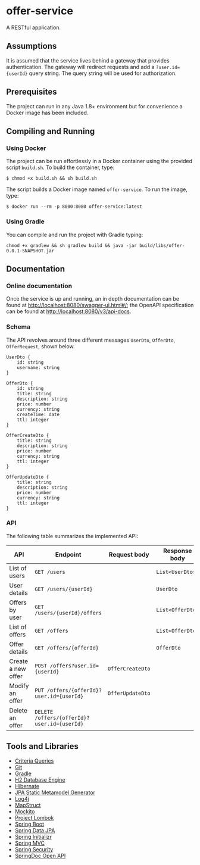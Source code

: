 # offer-service
A RESTful application.

## Assumptions
It is assumed that the service lives behind a gateway that provides authentication. The gateway will redirect requests
and add a `?user.id={userId}` query string. The query string will be used for authorization.

## Prerequisites
The project can run in any Java 1.8+ environment but for convenience a Docker image has been included.

## Compiling and Running
### Using Docker
The project can be run effortlessly in a Docker container using the provided script `build.sh`. To build the container,
type:
```
$ chmod +x build.sh && sh build.sh
```
The script builds a Docker image named `offer-service`. To run the image, type:
```
$ docker run --rm -p 8080:8080 offer-service:latest
```

### Using Gradle
You can compile and run the project with Gradle typing:
```
chmod +x gradlew && sh gradlew build && java -jar build/libs/offer-0.0.1-SNAPSHOT.jar
```

## Documentation
### Online documentation
Once the service is up and running, an in depth documentation can be found at
[http://localhost:8080/swagger-ui.html#/](http://localhost:8080/swagger-ui.html#/); the OpenAPI specification can be
found at [http://localhost:8080/v3/api-docs](http://localhost:8080/v3/api-docs).


### Schema
The API revolves around three different messages `UserDto`, `OfferDto`, `OfferRequest`, shown below.

```
UserDto {
    id: string
    username: string
}
```

```
OfferDto {
    id: string
    title: string
    description: string
    price: number
    currency: string
    createTime: date
    ttl: integer
}
```

```
OfferCreateDto {
    title: string
    description: string
    price: number
    currency: string
    ttl: integer
}
```

```
OfferUpdateDto {
    title: string
    description: string
    price: number
    currency: string
    ttl: integer
}
```

### API
The following table summarizes the implemented API:

| API                | Endpoint                                    |   Request body   |  Response body   |
|--------------------|---------------------------------------------|------------------|------------------|
| List of users      | `GET /users`                                |                  | `List<UserDto>`  |
| User details       | `GET /users/{userId}`                       |                  | `UserDto`        |
| Offers by user     | `GET /users/{userId}/offers`                |                  | `List<OfferDto>` |
| List of offers     | `GET /offers`                               |                  | `List<OfferDto>` |
| Offer details      | `GET /offers/{offerId}`                     |                  | `OfferDto`       |
| Create a new offer | `POST /offers?user.id={userId}`             | `OfferCreateDto` |                  |
| Modify an offer    | `PUT /offers/{offerId}?user.id={userId}`    | `OfferUpdateDto` |                  |
| Delete an offer    | `DELETE /offers/{offerId}?user.id={userId}` |                  |                  |

## Tools and Libraries
- [Criteria Queries](https://docs.jboss.org/hibernate/entitymanager/3.5/reference/en/html/querycriteria.html)
- [Git](https://git-scm.com/)
- [Gradle](https://gradle.org/)
- [H2 Database Engine](https://www.h2database.com/html/main.html)
- [Hibernate](https://hibernate.org/)
- [JPA Static Metamodel Generator](https://docs.jboss.org/hibernate/orm/5.0/topical/html/metamodelgen/MetamodelGenerator.html)
- [Log4j](https://logging.apache.org/log4j/2.x/)
- [MapStruct](https://mapstruct.org/)
- [Mockito](https://site.mockito.org/)
- [Project Lombok](https://projectlombok.org/)
- [Spring Boot](https://spring.io/projects/spring-boot)
- [Spring Data JPA](https://spring.io/projects/spring-data-jpa)
- [Spring Initializr](https://start.spring.io/)
- [Spring MVC](https://docs.spring.io/spring/docs/current/spring-framework-reference/web.html)
- [Spring Security](https://spring.io/projects/spring-security)
- [SpringDoc Open API](https://springdoc.github.io/springdoc-openapi-demos/)
